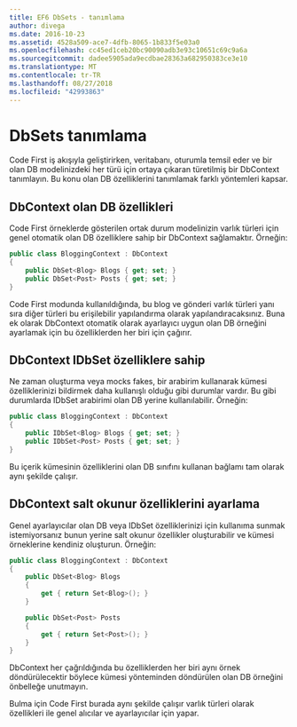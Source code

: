 ```yaml
---
title: EF6 DbSets - tanımlama
author: divega
ms.date: 2016-10-23
ms.assetid: 4528a509-ace7-4dfb-8065-1b833f5e03a0
ms.openlocfilehash: cc45ed1ceb20bc90090adb3e93c10651c69c9a6a
ms.sourcegitcommit: dadee5905ada9ecdbae28363a682950383ce3e10
ms.translationtype: MT
ms.contentlocale: tr-TR
ms.lasthandoff: 08/27/2018
ms.locfileid: "42993863"
---
```

# <a name="defining-dbsets"></a>DbSets tanımlama
Code First iş akışıyla geliştirirken, veritabanı, oturumla temsil eder ve bir olan DB modelinizdeki her türü için ortaya çıkaran türetilmiş bir DbContext tanımlayın. Bu konu olan DB özelliklerini tanımlamak farklı yöntemleri kapsar.  

## <a name="dbcontext-with-dbset-properties"></a>DbContext olan DB özellikleri  

Code First örneklerde gösterilen ortak durum modelinizin varlık türleri için genel otomatik olan DB özelliklere sahip bir DbContext sağlamaktır. Örneğin:  

``` csharp
public class BloggingContext : DbContext
{
    public DbSet<Blog> Blogs { get; set; }
    public DbSet<Post> Posts { get; set; }
}
```  

Code First modunda kullanıldığında, bu blog ve gönderi varlık türleri yanı sıra diğer türleri bu erişilebilir yapılandırma olarak yapılandıracaksınız. Buna ek olarak DbContext otomatik olarak ayarlayıcı uygun olan DB örneğini ayarlamak için bu özelliklerden her biri için çağırır.  

## <a name="dbcontext-with-idbset-properties"></a>DbContext IDbSet özelliklere sahip  

Ne zaman oluşturma veya mocks fakes, bir arabirim kullanarak kümesi özelliklerinizi bildirmek daha kullanışlı olduğu gibi durumlar vardır. Bu gibi durumlarda IDbSet arabirimi olan DB yerine kullanılabilir. Örneğin:  

``` csharp
public class BloggingContext : DbContext
{
    public IDbSet<Blog> Blogs { get; set; }
    public IDbSet<Post> Posts { get; set; }
}
```  

Bu içerik kümesinin özelliklerini olan DB sınıfını kullanan bağlamı tam olarak aynı şekilde çalışır.  

## <a name="dbcontext-with-read-only-set-properties"></a>DbContext salt okunur özelliklerini ayarlama  

Genel ayarlayıcılar olan DB veya IDbSet özelliklerinizi için kullanıma sunmak istemiyorsanız bunun yerine salt okunur özellikler oluşturabilir ve kümesi örneklerine kendiniz oluşturun. Örneğin:  

``` csharp
public class BloggingContext : DbContext
{
    public DbSet<Blog> Blogs
    {
        get { return Set<Blog>(); }
    }

    public DbSet<Post> Posts
    {
        get { return Set<Post>(); }
    }
}
```  

DbContext her çağrıldığında bu özelliklerden her biri aynı örnek döndürülecektir böylece kümesi yönteminden döndürülen olan DB örneğini önbelleğe unutmayın.  

Bulma için Code First burada aynı şekilde çalışır varlık türleri olarak özellikleri ile genel alıcılar ve ayarlayıcılar için yapar.  
